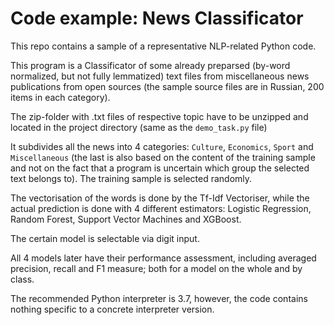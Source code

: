 # Code example: News Classificator
 
 
This repo contains a sample of a representative NLP-related Python code. 

This program is a Classificator of some already preparsed (by-word normalized, but not fully lemmatized) text files from miscellaneous news publications from open sources (the sample source files are in Russian, 200 items in each category). 

The zip-folder with .txt files of respective topic have to be unzipped and located in the project directory (same as the `demo_task.py` file) 

It subdivides all the news into 4 categories: `Culture`, `Economics`, `Sport` and `Miscellaneous` (the last is also based on the content of the training sample and not on the fact that a program is uncertain which group the selected text belongs to). The training sample is selected randomly.

The vectorisation of the words is done by the Tf-Idf Vectoriser, while the actual prediction is done with 4 different estimators: Logistic Regression, Random Forest, Support Vector Machines and XGBoost. 

The certain model is selectable via digit input. 

All 4 models later have their performance assessment, including averaged precision, recall and F1 measure; both for a model on the whole and by class. 

The  recommended Python interpreter is 3.7, however, the code contains nothing specific to a concrete interpreter version. 
